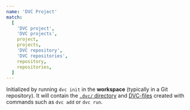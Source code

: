 ```yaml
---
name: 'DVC Project'
match:
  [
    'DVC project',
    'DVC projects',
    project,
    projects,
    'DVC repository',
    'DVC repositories',
    repository,
    repositories,
  ]
---
```


Initialized by running `dvc init` in the **workspace** (typically in a Git
repository). It will contain the
[`.dvc/` directory](/doc/user-guide/dvc-files-and-directories) and
[DVC-files](/doc/user-guide/dvc-metafile-formats) created with commands such as
`dvc add` or `dvc run`.
